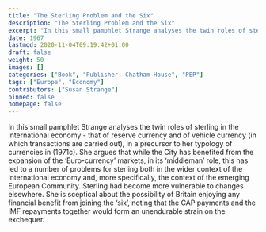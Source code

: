 ```yaml
---
title: "The Sterling Problem and the Six"
description: "The Sterling Problem and the Six"
excerpt: "In this small pamphlet Strange analyses the twin roles of sterling in the international economy - that of reserve currency and of vehicle currency (in which transactions are carried out), in a precursor to her typology of currencies in (1971c). She argues that while the City has benefited from the expansion of the ‘Euro-currency’ markets, in its ‘middleman’ role, this has led to a number of problems for sterling both in the wider context of the international economy and, more specifically, the context of the emerging European Community. Sterling had become more vulnerable to changes elsewhere. She is sceptical about the possibility of Britain enjoying any financial benefit from joining the ‘six’, noting that the CAP payments and the IMF repayments together would form an unendurable strain on the exchequer."
date: 1967
lastmod: 2020-11-04T09:19:42+01:00
draft: false
weight: 50
images: []
categories: ["Book", "Publisher: Chatham House", "PEP"]
tags: ["Europe", "Economy"]
contributors: ["Susan Strange"]
pinned: false
homepage: false
---
```


In this small pamphlet Strange analyses the twin roles of sterling in the international economy - that of reserve currency and of vehicle currency (in which transactions are carried out), in a precursor to her typology of currencies in (1971c). She argues that while the City has benefited from the expansion of the ‘Euro-currency’ markets, in its ‘middleman’ role, this has led to a number of problems for sterling both in the wider context of the international economy and, more specifically, the context of the emerging European Community. Sterling had become more vulnerable to changes elsewhere. She is sceptical about the possibility of Britain enjoying any financial benefit from joining the ‘six’, noting that the CAP payments and the IMF repayments together would form an unendurable strain on the exchequer.

